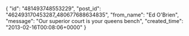  {
   "id": "481493748553229",
   "post_id": "462493170453287_480677688634835",
   "from_name": "Ed O'Brien",
   "message": "Our superior court is your queens bench",
   "created_time": "2013-02-16T00:08:06+0000"
 }
